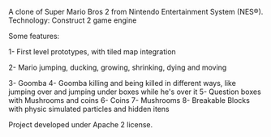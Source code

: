 A clone of Super Mario Bros 2 from Nintendo Entertainment System (NES®).
Technology: Construct 2 game engine

<gif>

Some features:

1- First level prototypes, with tiled map integration

2- Mario jumping, ducking, growing, shrinking, dying and moving

3- Goomba
4- Goomba killing and being killed in different ways, like jumping over and jumping under boxes while he's over it
5- Question boxes with Mushrooms and coins
6- Coins
7- Mushrooms
8- Breakable Blocks with physic simulated particles and hidden itens

Project developed under Apache 2 license.
